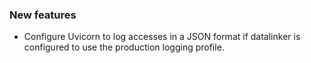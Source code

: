 ### New features

- Configure Uvicorn to log accesses in a JSON format if datalinker is configured to use the production logging profile.
